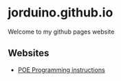 
# jorduino.github.io

Welcome to my github pages website

## Websites

* [POE Programming instructions](POE-Programming.md)
  